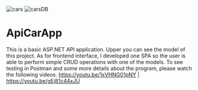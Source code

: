 ![cars](https://user-images.githubusercontent.com/64546283/130198599-89ea278c-4b4e-42ba-881f-cdcad8a1162e.png)
![carsDB](https://user-images.githubusercontent.com/64546283/130198604-cf6fb8d0-7a83-43f2-9794-c6539a8afde5.png)
# ApiCarApp
This is a basic ASP.NET API application. Upper you can see the model of this project. As for frontend interface, I developed one SPA so the user is able to perform simple CRUD operations with one of the models. To see testing in Postman and some more details about the program, please watch the following videos.
https://youtu.be/1xVHNG01pNY | https://youtu.be/gEj81c44xJU

 
